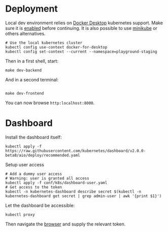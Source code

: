 # Deployment

Local dev environment relies on [Docker Desktop](https://www.docker.com/products/docker-desktop) kubernetes support. Make sure it is [enabled](https://docs.docker.com/docker-for-mac/#kubernetes) before continuing.
It is also possible to use [minikube](https://minikube.sigs.k8s.io/) or others alternatives.

```shell
# Use the local kubernetes cluster
kubectl config use-context docker-for-desktop
kubectl config set-context --current --namespace=playground-staging
```

Then in a first shell, start:

```
make dev-backend
```

And in a second terminal:

```

make dev-frontend
```

You can now browse `http:localhost:8000`.

# Dashboard

Install the dashboard itself:

```shell
kubectl apply -f https://raw.githubusercontent.com/kubernetes/dashboard/v2.0.0-beta8/aio/deploy/recommended.yaml
```

Setup user access

```
# Add a dummy user access
# Warning: user is granted all access
kubectl apply -f conf/k8s/dashboard-user.yaml
# Get access to the token
kubectl -n kubernetes-dashboard describe secret $(kubectl -n kubernetes-dashboard get secret | grep admin-user | awk '{print $1}')
```

Let the dashboard be accessible:

```shell
kubectl proxy
```

Then navigate the [browser](http://localhost:8001/api/v1/namespaces/kubernetes-dashboard/services/https:kubernetes-dashboard:/proxy/#/login) and supply the relevant token.

